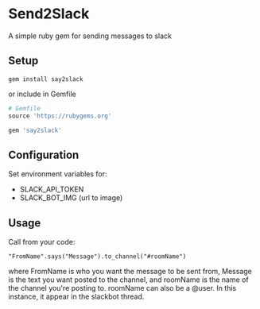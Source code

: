 # Send2Slack

A simple ruby gem for sending messages to slack

## Setup

`gem install say2slack`

or include in Gemfile

```ruby
# Gemfile
source 'https://rubygems.org'

gem 'say2slack'
```

## Configuration

Set environment variables for:

- SLACK_API_TOKEN
- SLACK_BOT_IMG (url to image)

## Usage

Call from your code:

`"FromName".says("Message").to_channel("#roomName")`

where FromName is who you want the message to be sent from, Message is the text you want posted to the channel, and roomName is the name of the channel you're posting to. roomName can also be a @user. In this instance, it appear in the slackbot thread.
